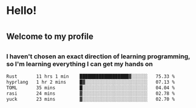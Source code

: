 
<h1>Hello!<h1>
<h2>Welcome to my profile<h2>
<h3>I haven't chosen an exact direction of learning programming, so I'm learning everything I can get my hands on</h3>

<!--START_SECTION:waka-->

```txt
Rust       11 hrs 1 min    ██████████████████▓░░░░░░   75.33 %
hyprlang   1 hr 2 mins     █▓░░░░░░░░░░░░░░░░░░░░░░░   07.13 %
TOML       35 mins         █░░░░░░░░░░░░░░░░░░░░░░░░   04.04 %
rasi       24 mins         ▓░░░░░░░░░░░░░░░░░░░░░░░░   02.78 %
yuck       23 mins         ▓░░░░░░░░░░░░░░░░░░░░░░░░   02.70 %
```

<!--END_SECTION:waka-->
